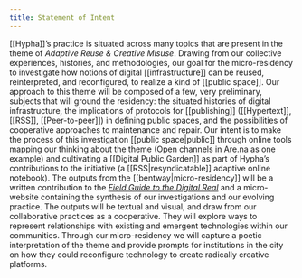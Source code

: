 ```yaml
---
title: Statement of Intent
---
```


[[Hypha]]’s practice is situated across many topics that are present in the theme of _Adaptive Reuse & Creative Misuse_. Drawing from our collective experiences, histories, and methodologies, our goal for the micro-residency to investigate how notions of digital [[infrastructure]] can be reused, reinterpreted, and reconfigured, to realize a kind of [[public space]]. Our approach to this theme will be composed of a few, very preliminary, subjects that will ground the residency: the situated histories of digital infrastructure, the implications of protocols for [[publishing]] ([[Hypertext]], [[RSS]], [[Peer-to-peer]]) in defining public spaces, and the possibilities of cooperative approaches to maintenance and repair. Our intent is to make the process of this investigation [[public space|public]] through online tools mapping our thinking about the theme (Open channels in Are.na as one example) and cultivating a [[Digital Public Garden]] as part of Hypha’s contributions to the initiative (a [[RSS|resyndicatable]] adaptive online notebook). The outputs from the [[bentway|micro-residency]] will be a written contribution to the [_Field Guide to the Digital Real_](https://www.are.na/from-later/field-guide-to-the-digital-real) and a micro-website containing the synthesis of our investigations and our evolving practice. The outputs will be textual and visual, and draw from our collaborative practices as a cooperative. They will explore ways to represent relationships with existing and emergent technologies within our communities. Through our micro-residency we will capture a poetic interpretation of the theme and provide prompts for institutions in the city on how they could reconfigure technology to create radically creative platforms.
